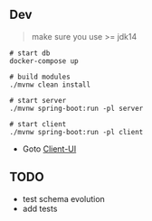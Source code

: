 
## Dev

> make sure you use >= jdk14

```shell script
# start db
docker-compose up

# build modules
./mvnw clean install

# start server
./mvnw spring-boot:run -pl server

# start client
./mvnw spring-boot:run -pl client
```

* Goto [Client-UI](http://localhost:8081/)

## TODO

* test schema evolution
* add tests
